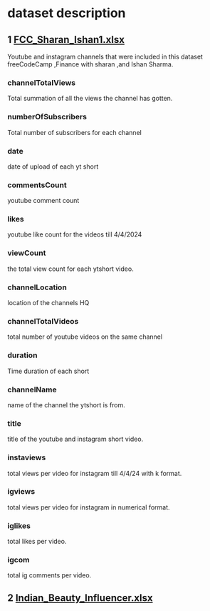 # dataset description
## 1 [FCC_Sharan_Ishan1.xlsx](url)
Youtube and instagram channels that were included in this dataset freeCodeCamp ,Finance with sharan ,and Ishan Sharma.
### channelTotalViews 
Total summation of all the views the channel has gotten.
### numberOfSubscribers
Total number of subscribers for each channel
### date
date of upload of each yt short
### commentsCount
youtube comment count 
### likes
youtube like count for the videos till 4/4/2024
### viewCount
the total view count for each ytshort video.
### channelLocation
location of the channels HQ
### channelTotalVideos
total number of youtube videos on the same channel
### duration
Time duration of each short
### channelName
name of the channel the ytshort is from.
### title
title of the youtube and instagram short video.
### instaviews
total views per video for instagram till 4/4/24 with k format.
### igviews 
total views per video for instagram in numerical format.
### iglikes
total likes per video.
### igcom
total ig comments per video.
## 2 [Indian_Beauty_Influencer.xlsx](url)











